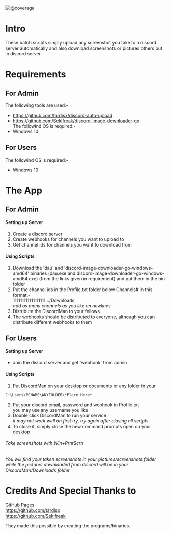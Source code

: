 ![@coverage](https://img.shields.io/badge/Platform-Discord-blue/?style=flat&logo=discord&color=blue)


# Intro
These batch scripts simply upload any screenshot you take to a discord server automatically and also download screenshots or pictures others put in discord server.


# Requirements
## For Admin
The following tools are used:-
- https://github.com/tardisx/discord-auto-upload
- https://github.com/Seklfreak/discord-image-downloader-go  
The followind OS is required:-
- Windows 10
## For Users
The followind OS is required:-
- Windows 10


# The App
## For Admin
#### Setting up Server
1. Create a discord server
2. Create webhooks for channels you want to upload to
3. Get channel ids for channels you want to download from
#### Using Scripts
1. Download the 'dau' and 'discord-image-downloader-go-windows-amd64' binaries (dau.exe and discord-image-downloader-go-windows-amd64.exe) (from the links given in requirement) and put them in the bin folder
2. Put the channel ids in the Profile.txt folder below Channels# in this format:-  
111111111111111111 ../Downloads  
_add as many channels as you like on newlines_
3. Distribute the DiscordMan to your fellows
4. The webhooks should be distributed to everyone, although you can distribute different webhooks to them


## For Users
#### Setting up Server
- Join the discord server and get 'webhook' from admin
#### Using Scripts
1. Put DiscordMan on your desktop or documents or any folder in your 
~~~
C:\Users\PCNAME\ANYFOLDER\*Place Here*
~~~
2. Put your discord email, password and webhook in Profile.txt  
you may use any username you like
3. Double click DiscordMan to run your service  
_it may not work well on first try, try again after closing all scripts_
4. To close it, simply close the new command prompts open on your desktop


###### Take screenshots with Win+PrntScrn
###### You will find your taken screenshots in your pictures/screenshots folder while the pictures downloaded from discord will be in your DiscordMan/Downloads folder


# Credits And Special Thanks to
[GitHub Pages](https://pages.github.com/)  
https://github.com/tardisx  
https://github.com/Seklfreak

They made this possible by creating the programs/binaries.
